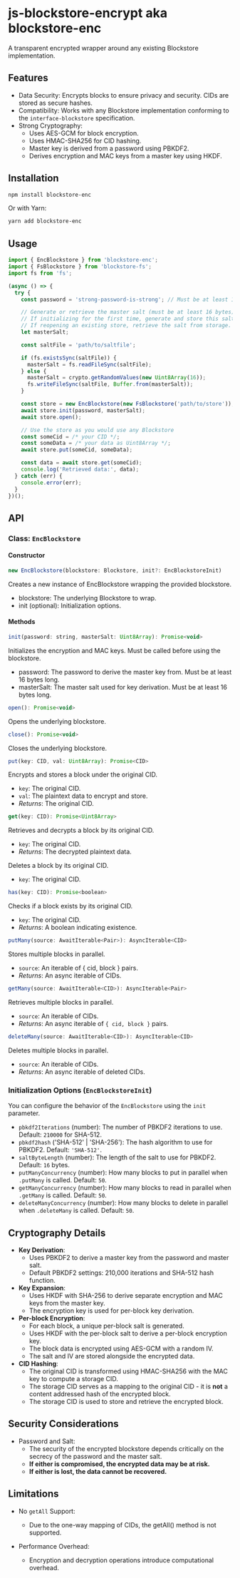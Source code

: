 # js-blockstore-encrypt aka blockstore-enc

A transparent encrypted wrapper around any existing Blockstore implementation.

## Features

* Data Security: Encrypts blocks to ensure privacy and security. CIDs are stored as secure hashes.
* Compatibility: Works with any Blockstore implementation conforming to the `interface-blockstore` specification.
* Strong Cryptography:
    * Uses AES-GCM for block encryption.
    * Uses HMAC-SHA256 for CID hashing.
    * Master key is derived from a password using PBKDF2.
    * Derives encryption and MAC keys from a master key using HKDF.

## Installation

```sh
npm install blockstore-enc
```

Or with Yarn:

```sh
yarn add blockstore-enc
```

## Usage

```js
import { EncBlockstore } from 'blockstore-enc';
import { FsBlockstore } from 'blockstore-fs';
import fs from 'fs';

(async () => {
  try {
    const password = 'strong-password-is-strong'; // Must be at least 16 bytes long

    // Generate or retrieve the master salt (must be at least 16 bytes)
    // If initializing for the first time, generate and store this salt securely.
    // If reopening an existing store, retrieve the salt from storage.
    let masterSalt;

    const saltFile = 'path/to/saltfile';

    if (fs.existsSync(saltFile)) {
      masterSalt = fs.readFileSync(saltFile);
    } else {
      masterSalt = crypto.getRandomValues(new Uint8Array(16));
      fs.writeFileSync(saltFile, Buffer.from(masterSalt));
    }

    const store = new EncBlockstore(new FsBlockstore('path/to/store'));
    await store.init(password, masterSalt);
    await store.open();

    // Use the store as you would use any Blockstore
    const someCid = /* your CID */;
    const someData = /* your data as Uint8Array */;
    await store.put(someCid, someData);

    const data = await store.get(someCid);
    console.log('Retrieved data:', data);
  } catch (err) {
    console.error(err);
  }
})();
```

## API

### Class: `EncBlockstore`

#### Constructor

```js
new EncBlockstore(blockstore: Blockstore, init?: EncBlockstoreInit)
```

Creates a new instance of EncBlockstore wrapping the provided blockstore.

* blockstore: The underlying Blockstore to wrap.
* init (optional): Initialization options.

#### Methods

```js
init(password: string, masterSalt: Uint8Array): Promise<void>
```

Initializes the encryption and MAC keys. Must be called before using the blockstore.
* password: The password to derive the master key from. Must be at least 16 bytes long.
* masterSalt: The master salt used for key derivation. Must be at least 16 bytes long.

```js
open(): Promise<void>
```

Opens the underlying blockstore.

```js
close(): Promise<void>
```

Closes the underlying blockstore.

```js
put(key: CID, val: Uint8Array): Promise<CID>
```

Encrypts and stores a block under the original CID.

* `key`: The original CID.
* `val`: The plaintext data to encrypt and store.
* *Returns*: The original CID.

```js
get(key: CID): Promise<Uint8Array>
```

Retrieves and decrypts a block by its original CID.

* `key`: The original CID.
* *Returns*: The decrypted plaintext data.

Deletes a block by its original CID.

* `key`: The original CID.

```js
has(key: CID): Promise<boolean>
```

Checks if a block exists by its original CID.

* `key`: The original CID.
* *Returns*: A boolean indicating existence.

```js
putMany(source: AwaitIterable<Pair>): AsyncIterable<CID>
```

Stores multiple blocks in parallel.

* `source`: An iterable of { cid, block } pairs.
* *Returns*: An async iterable of CIDs.

```js
getMany(source: AwaitIterable<CID>): AsyncIterable<Pair>
```

Retrieves multiple blocks in parallel.

* ```source```: An iterable of CIDs.
* *Returns*: An async iterable of `{ cid, block }` pairs.

```js
deleteMany(source: AwaitIterable<CID>): AsyncIterable<CID>
```

Deletes multiple blocks in parallel.

* `source`: An iterable of CIDs.
* *Returns*: An async iterable of deleted CIDs.

### Initialization Options (`EncBlockstoreInit`)
You can configure the behavior of the `EncBlockstore` using the `init` parameter.

* `pbkdf2Iterations` (number): The number of PBKDF2 iterations to use. Default: `210000` for SHA-512.
* `pbkdf2hash` ('SHA-512' | 'SHA-256'): The hash algorithm to use for PBKDF2. Default: `'SHA-512'`.
* `saltByteLength` (number): The length of the salt to use for PBKDF2. Default: `16` bytes.
* `putManyConcurrency` (number): How many blocks to put in parallel when `.putMany` is called. Default: `50`.
* `getManyConcurrency` (number): How many blocks to read in parallel when `.getMany` is called. Default: `50`.
* `deleteManyConcurrency` (number): How many blocks to delete in parallel when `.deleteMany` is called. Default: `50`.

## Cryptography Details
* **Key Derivation**:
    * Uses PBKDF2 to derive a master key from the password and master salt.
    * Default PBKDF2 settings: 210,000 iterations and SHA-512 hash function.
* **Key Expansion**:
    * Uses HKDF with SHA-256 to derive separate encryption and MAC keys from the master key.
    * The encryption key is used for per-block key derivation.
* **Per-block Encryption**:
    * For each block, a unique per-block salt is generated.
    * Uses HKDF with the per-block salt to derive a per-block encryption key.
    * The block data is encrypted using AES-GCM with a random IV.
    * The salt and IV are stored alongside the encrypted data.
* **CID Hashing**:
    * The original CID is transformed using HMAC-SHA256 with the MAC key to compute a storage CID.
    * The storage CID serves as a mapping to the original CID - it is **not** a content addressed hash of the encrypted block.
    * The storage CID is used to store and retrieve the encrypted block.

## Security Considerations
* Password and Salt:
    * The security of the encrypted blockstore depends critically on the secrecy of the password and the master salt.
    * **If either is compromised, the encrypted data may be at risk.**
    * **If either is lost, the data cannot be recovered.**

## Limitations
* No `getAll` Support:
    * Due to the one-way mapping of CIDs, the getAll() method is not supported.

* Performance Overhead:
    * Encryption and decryption operations introduce computational overhead.
